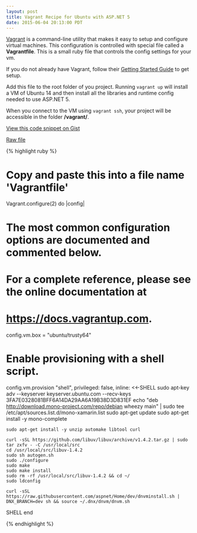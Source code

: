 ```yaml
---
layout: post
title: Vagrant Recipe for Ubuntu with ASP.NET 5
date: 2015-06-04 20:13:00 PDT
---
```


[Vagrant](https://www.vagrantup.com/) is a command-line utility that makes it easy to setup
and configure virtual machines. This configuration is controlled with special file called a **Vagrantfile**. This is a small ruby file that controls the config settings for your vm.

If you do not already have Vagrant, follow their [Getting Started Guide](http://docs.vagrantup.com/v2/getting-started/index.html) to get setup.

Add this file to the root folder of you project. Running ```vagrant up``` will install a VM of Ubuntu 14 and then install all the libraries and runtime config needed to use ASP.NET 5. 

When you connect to the VM using ```vagrant ssh```, your project will be accessible in the folder **/vagrant/**.


[View this code snippet on Gist](https://gist.github.com/natemcmaster/9b021e030c3c906bf940)

[Raw file](https://gist.githubusercontent.com/natemcmaster/9b021e030c3c906bf940/raw/bc1fdd9cc6d6d49f969f3a27a1bc6e988b036bf9/Vagrantfile)



{% highlight ruby %}
# Copy and paste this into a file name 'Vagrantfile'

Vagrant.configure(2) do |config|
  # The most common configuration options are documented and commented below.
  # For a complete reference, please see the online documentation at
  # https://docs.vagrantup.com.

  config.vm.box = "ubuntu/trusty64"

  # Enable provisioning with a shell script.
  config.vm.provision "shell", privileged: false, inline: <<-SHELL
    sudo apt-key adv --keyserver keyserver.ubuntu.com --recv-keys 3FA7E0328081BFF6A14DA29AA6A19B38D3D831EF
    echo "deb http://download.mono-project.com/repo/debian wheezy main" | sudo tee /etc/apt/sources.list.d/mono-xamarin.list
    sudo apt-get update
    sudo apt-get install -y mono-complete

    sudo apt-get install -y unzip automake libtool curl

    curl -sSL https://github.com/libuv/libuv/archive/v1.4.2.tar.gz | sudo tar zxfv - -C /usr/local/src
    cd /usr/local/src/libuv-1.4.2
    sudo sh autogen.sh
    sudo ./configure
    sudo make
    sudo make install
    sudo rm -rf /usr/local/src/libuv-1.4.2 && cd ~/
    sudo ldconfig

    curl -sSL https://raw.githubusercontent.com/aspnet/Home/dev/dnvminstall.sh | DNX_BRANCH=dev sh && source ~/.dnx/dnvm/dnvm.sh
  SHELL
end

{% endhighlight %}